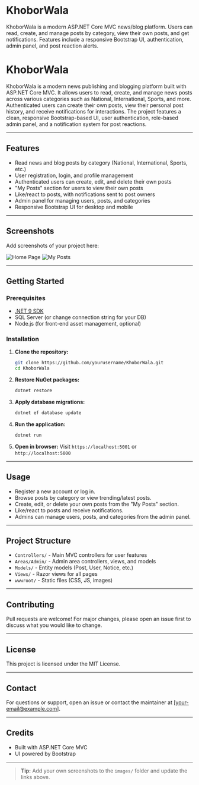 # KhoborWala
KhoborWala is a modern ASP.NET Core MVC news/blog platform. Users can read, create, and manage posts by category, view their own posts, and get notifications. Features include a responsive Bootstrap UI, authentication, admin panel, and post reaction alerts.

# KhoborWala

KhoborWala is a modern news publishing and blogging platform built with ASP.NET Core MVC. It allows users to read, create, and manage news posts across various categories such as National, International, Sports, and more. Authenticated users can create their own posts, view their personal post history, and receive notifications for interactions. The project features a clean, responsive Bootstrap-based UI, user authentication, role-based admin panel, and a notification system for post reactions.

---

## Features
- Read news and blog posts by category (National, International, Sports, etc.)
- User registration, login, and profile management
- Authenticated users can create, edit, and delete their own posts
- "My Posts" section for users to view their own posts
- Like/react to posts, with notifications sent to post owners
- Admin panel for managing users, posts, and categories
- Responsive Bootstrap UI for desktop and mobile

---

## Screenshots
Add screenshots of your project here:

![Home Page](images/homepage.png)
![My Posts](images/myposts.png)

---

## Getting Started

### Prerequisites
- [.NET 9 SDK](https://dotnet.microsoft.com/en-us/download/dotnet/9.0)
- SQL Server (or change connection string for your DB)
- Node.js (for front-end asset management, optional)

### Installation
1. **Clone the repository:**
   ```bash
   git clone https://github.com/yourusername/KhoborWala.git
   cd KhoborWala
   ```
2. **Restore NuGet packages:**
   ```bash
   dotnet restore
   ```
3. **Apply database migrations:**
   ```bash
   dotnet ef database update
   ```
4. **Run the application:**
   ```bash
   dotnet run
   ```
5. **Open in browser:**
   Visit `https://localhost:5001` or `http://localhost:5000`

---

## Usage
- Register a new account or log in.
- Browse posts by category or view trending/latest posts.
- Create, edit, or delete your own posts from the "My Posts" section.
- Like/react to posts and receive notifications.
- Admins can manage users, posts, and categories from the admin panel.

---

## Project Structure
- `Controllers/` - Main MVC controllers for user features
- `Areas/Admin/` - Admin area controllers, views, and models
- `Models/` - Entity models (Post, User, Notice, etc.)
- `Views/` - Razor views for all pages
- `wwwroot/` - Static files (CSS, JS, images)

---

## Contributing
Pull requests are welcome! For major changes, please open an issue first to discuss what you would like to change.

---

## License
This project is licensed under the MIT License.

---

## Contact
For questions or support, open an issue or contact the maintainer at [your-email@example.com].

---

## Credits
- Built with ASP.NET Core MVC
- UI powered by Bootstrap

---

> **Tip:** Add your own screenshots to the `images/` folder and update the links above.
